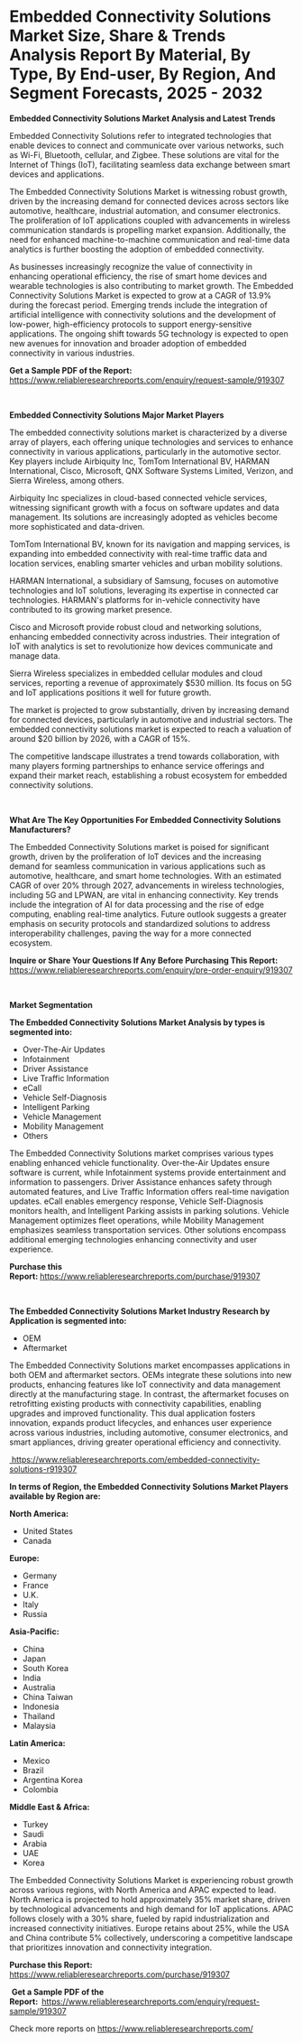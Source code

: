<p><h1>Embedded Connectivity Solutions Market Size, Share & Trends Analysis Report By Material, By Type, By End-user, By Region, And Segment Forecasts, 2025 - 2032</h1></p><p><strong>Embedded Connectivity Solutions Market Analysis and Latest Trends</strong></p>
<p><p>Embedded Connectivity Solutions refer to integrated technologies that enable devices to connect and communicate over various networks, such as Wi-Fi, Bluetooth, cellular, and Zigbee. These solutions are vital for the Internet of Things (IoT), facilitating seamless data exchange between smart devices and applications.</p><p>The Embedded Connectivity Solutions Market is witnessing robust growth, driven by the increasing demand for connected devices across sectors like automotive, healthcare, industrial automation, and consumer electronics. The proliferation of IoT applications coupled with advancements in wireless communication standards is propelling market expansion. Additionally, the need for enhanced machine-to-machine communication and real-time data analytics is further boosting the adoption of embedded connectivity.</p><p>As businesses increasingly recognize the value of connectivity in enhancing operational efficiency, the rise of smart home devices and wearable technologies is also contributing to market growth. The Embedded Connectivity Solutions Market is expected to grow at a CAGR of 13.9% during the forecast period. Emerging trends include the integration of artificial intelligence with connectivity solutions and the development of low-power, high-efficiency protocols to support energy-sensitive applications. The ongoing shift towards 5G technology is expected to open new avenues for innovation and broader adoption of embedded connectivity in various industries.</p></p>
<p><strong>Get a Sample PDF of the Report:&nbsp;</strong> <a href="https://www.reliableresearchreports.com/enquiry/request-sample/919307?utm_campaign=2267&utm_medium=2&utm_source=Github&utm_content=ia&utm_term=07032025&utm_id=embedded-connectivity-solutions">https://www.reliableresearchreports.com/enquiry/request-sample/919307</a></p>
<p>&nbsp;</p>
<p><strong>Embedded Connectivity Solutions Major Market Players</strong></p>
<p><p>The embedded connectivity solutions market is characterized by a diverse array of players, each offering unique technologies and services to enhance connectivity in various applications, particularly in the automotive sector. Key players include Airbiquity Inc, TomTom International BV, HARMAN International, Cisco, Microsoft, QNX Software Systems Limited, Verizon, and Sierra Wireless, among others.</p><p>Airbiquity Inc specializes in cloud-based connected vehicle services, witnessing significant growth with a focus on software updates and data management. Its solutions are increasingly adopted as vehicles become more sophisticated and data-driven.</p><p>TomTom International BV, known for its navigation and mapping services, is expanding into embedded connectivity with real-time traffic data and location services, enabling smarter vehicles and urban mobility solutions.</p><p>HARMAN International, a subsidiary of Samsung, focuses on automotive technologies and IoT solutions, leveraging its expertise in connected car technologies. HARMAN's platforms for in-vehicle connectivity have contributed to its growing market presence.</p><p>Cisco and Microsoft provide robust cloud and networking solutions, enhancing embedded connectivity across industries. Their integration of IoT with analytics is set to revolutionize how devices communicate and manage data.</p><p>Sierra Wireless specializes in embedded cellular modules and cloud services, reporting a revenue of approximately $530 million. Its focus on 5G and IoT applications positions it well for future growth.</p><p>The market is projected to grow substantially, driven by increasing demand for connected devices, particularly in automotive and industrial sectors. The embedded connectivity solutions market is expected to reach a valuation of around $20 billion by 2026, with a CAGR of 15%.</p><p>The competitive landscape illustrates a trend towards collaboration, with many players forming partnerships to enhance service offerings and expand their market reach, establishing a robust ecosystem for embedded connectivity solutions.</p></p>
<p>&nbsp;</p>
<p><strong>What Are The Key Opportunities For Embedded Connectivity Solutions Manufacturers?</strong></p>
<p><p>The Embedded Connectivity Solutions market is poised for significant growth, driven by the proliferation of IoT devices and the increasing demand for seamless communication in various applications such as automotive, healthcare, and smart home technologies. With an estimated CAGR of over 20% through 2027, advancements in wireless technologies, including 5G and LPWAN, are vital in enhancing connectivity. Key trends include the integration of AI for data processing and the rise of edge computing, enabling real-time analytics. Future outlook suggests a greater emphasis on security protocols and standardized solutions to address interoperability challenges, paving the way for a more connected ecosystem.</p></p>
<p><strong>Inquire or Share Your Questions If Any Before Purchasing This Report:</strong> <a href="https://www.reliableresearchreports.com/enquiry/pre-order-enquiry/919307?utm_campaign=2267&utm_medium=2&utm_source=Github&utm_content=ia&utm_term=07032025&utm_id=embedded-connectivity-solutions">https://www.reliableresearchreports.com/enquiry/pre-order-enquiry/919307</a></p>
<p>&nbsp;</p>
<p><strong>Market Segmentation</strong></p>
<p><strong>The Embedded Connectivity Solutions Market Analysis by types is segmented into:</strong></p>
<p><ul><li>Over-The-Air Updates</li><li>Infotainment</li><li>Driver Assistance</li><li>Live Traffic Information</li><li>eCall</li><li>Vehicle Self-Diagnosis</li><li>Intelligent Parking</li><li>Vehicle Management</li><li>Mobility Management</li><li>Others</li></ul></p>
<p><p>The Embedded Connectivity Solutions market comprises various types enabling enhanced vehicle functionality. Over-the-Air Updates ensure software is current, while Infotainment systems provide entertainment and information to passengers. Driver Assistance enhances safety through automated features, and Live Traffic Information offers real-time navigation updates. eCall enables emergency response, Vehicle Self-Diagnosis monitors health, and Intelligent Parking assists in parking solutions. Vehicle Management optimizes fleet operations, while Mobility Management emphasizes seamless transportation services. Other solutions encompass additional emerging technologies enhancing connectivity and user experience.</p></p>
<p><strong>Purchase this Report:&nbsp;</strong><a href="https://www.reliableresearchreports.com/purchase/919307?utm_campaign=2267&utm_medium=2&utm_source=Github&utm_content=ia&utm_term=07032025&utm_id=embedded-connectivity-solutions">https://www.reliableresearchreports.com/purchase/919307</a></p>
<p>&nbsp;</p>
<p><strong>The Embedded Connectivity Solutions Market Industry Research by Application is segmented into:</strong></p>
<p><ul><li>OEM</li><li>Aftermarket</li></ul></p>
<p><p>The Embedded Connectivity Solutions market encompasses applications in both OEM and aftermarket sectors. OEMs integrate these solutions into new products, enhancing features like IoT connectivity and data management directly at the manufacturing stage. In contrast, the aftermarket focuses on retrofitting existing products with connectivity capabilities, enabling upgrades and improved functionality. This dual application fosters innovation, expands product lifecycles, and enhances user experience across various industries, including automotive, consumer electronics, and smart appliances, driving greater operational efficiency and connectivity.</p></p>
<p><a href="https://www.reliableresearchreports.com/embedded-connectivity-solutions-r919307?utm_campaign=2267&utm_medium=2&utm_source=Github&utm_content=ia&utm_term=07032025&utm_id=embedded-connectivity-solutions">&nbsp;https://www.reliableresearchreports.com/embedded-connectivity-solutions-r919307</a></p>
<p><strong>In terms of Region, the Embedded Connectivity Solutions Market Players available by Region are:</strong></p>
<p>
    <p> <strong> North America: </strong>
        <ul>
            <li>United States</li>
            <li>Canada</li>
        </ul>
        </p> 
    <p> <strong> Europe: </strong>
        <ul>
            <li>Germany</li>
            <li>France</li>
            <li>U.K.</li>
            <li>Italy</li>
            <li>Russia</li>
        </ul>
        </p> 
    <p> <strong> Asia-Pacific: </strong>
        <ul>
            <li>China</li>
            <li>Japan</li>
            <li>South Korea</li>
            <li>India</li>
            <li>Australia</li>
            <li>China Taiwan</li>
            <li>Indonesia</li>
            <li>Thailand</li>
            <li>Malaysia</li>
        </ul>
        </p> 
    <p> <strong> Latin America: </strong>
        <ul>
            <li>Mexico</li>
            <li>Brazil</li>
            <li>Argentina Korea</li>
            <li>Colombia</li>
        </ul>
        </p> 
    <p> <strong> Middle East & Africa: </strong>
        <ul>
            <li>Turkey</li>
            <li>Saudi</li>
            <li>Arabia</li>
            <li>UAE</li>
            <li>Korea</li>
        </ul>
    </p>
    </p>
<p><p>The Embedded Connectivity Solutions Market is experiencing robust growth across various regions, with North America and APAC expected to lead. North America is projected to hold approximately 35% market share, driven by technological advancements and high demand for IoT applications. APAC follows closely with a 30% share, fueled by rapid industrialization and increased connectivity initiatives. Europe retains about 25%, while the USA and China contribute 5% collectively, underscoring a competitive landscape that prioritizes innovation and connectivity integration.</p></p>
<p><strong>Purchase this Report: </strong><a href="https://www.reliableresearchreports.com/purchase/919307?utm_campaign=2267&utm_medium=2&utm_source=Github&utm_content=ia&utm_term=07032025&utm_id=embedded-connectivity-solutions">https://www.reliableresearchreports.com/purchase/919307</a></p>
<p>&nbsp;<strong>Get a Sample PDF of the Report:&nbsp;&nbsp;</strong><a href="https://www.reliableresearchreports.com/enquiry/request-sample/919307?utm_campaign=2267&utm_medium=2&utm_source=Github&utm_content=ia&utm_term=07032025&utm_id=embedded-connectivity-solutions">https://www.reliableresearchreports.com/enquiry/request-sample/919307</a></p>
<p><strong></strong></p>
<p>Check more reports on <a href="https://www.reliableresearchreports.com/?utm_campaign=2267&utm_medium=2&utm_source=Github&utm_content=ia&utm_term=07032025&utm_id=embedded-connectivity-solutions">https://www.reliableresearchreports.com/</a></p>